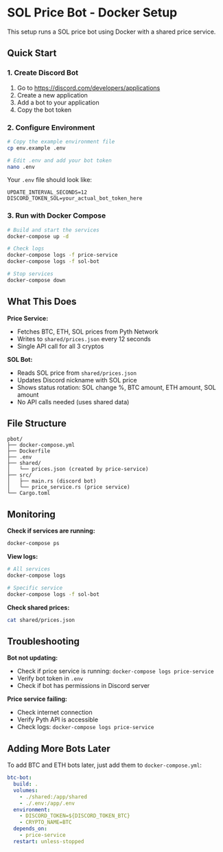 # SOL Price Bot - Docker Setup

This setup runs a SOL price bot using Docker with a shared price service.

## Quick Start

### 1. Create Discord Bot
1. Go to https://discord.com/developers/applications
2. Create a new application
3. Add a bot to your application
4. Copy the bot token

### 2. Configure Environment
```bash
# Copy the example environment file
cp env.example .env

# Edit .env and add your bot token
nano .env
```

Your `.env` file should look like:
```env
UPDATE_INTERVAL_SECONDS=12
DISCORD_TOKEN_SOL=your_actual_bot_token_here
```

### 3. Run with Docker Compose
```bash
# Build and start the services
docker-compose up -d

# Check logs
docker-compose logs -f price-service
docker-compose logs -f sol-bot

# Stop services
docker-compose down
```

## What This Does

**Price Service:**
- Fetches BTC, ETH, SOL prices from Pyth Network
- Writes to `shared/prices.json` every 12 seconds
- Single API call for all 3 cryptos

**SOL Bot:**
- Reads SOL price from `shared/prices.json`
- Updates Discord nickname with SOL price
- Shows status rotation: SOL change %, BTC amount, ETH amount, SOL amount
- No API calls needed (uses shared data)

## File Structure
```
pbot/
├── docker-compose.yml
├── Dockerfile
├── .env
├── shared/
│   └── prices.json (created by price-service)
├── src/
│   ├── main.rs (discord bot)
│   └── price_service.rs (price service)
└── Cargo.toml
```

## Monitoring

**Check if services are running:**
```bash
docker-compose ps
```

**View logs:**
```bash
# All services
docker-compose logs

# Specific service
docker-compose logs -f sol-bot
```

**Check shared prices:**
```bash
cat shared/prices.json
```

## Troubleshooting

**Bot not updating:**
- Check if price service is running: `docker-compose logs price-service`
- Verify bot token in `.env`
- Check if bot has permissions in Discord server

**Price service failing:**
- Check internet connection
- Verify Pyth API is accessible
- Check logs: `docker-compose logs price-service`

## Adding More Bots Later

To add BTC and ETH bots later, just add them to `docker-compose.yml`:

```yaml
btc-bot:
  build: .
  volumes:
    - ./shared:/app/shared
    - ./.env:/app/.env
  environment:
    - DISCORD_TOKEN=${DISCORD_TOKEN_BTC}
    - CRYPTO_NAME=BTC
  depends_on:
    - price-service
  restart: unless-stopped
``` 